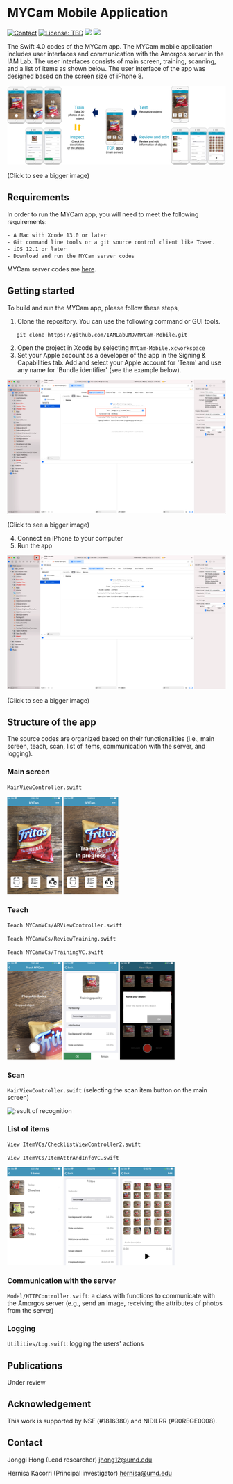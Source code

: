 # MYCam Mobile Application
<a href="https://jonggi.github.io"><img src="https://img.shields.io/badge/contact-Jonggi Hong-blue.svg?style=flat" alt="Contact"/></a>
<a href="LICENSE.md"><img src="https://img.shields.io/badge/license-TBD-red.svg?style=flat" alt="License: TBD"/></a>
<img src="https://img.shields.io/badge/platform-ios-green"/> 
<img src="https://img.shields.io/badge/language-swift 4.0-lightblue"/>

The Swift 4.0 codes of the MYCam app. The MYCam mobile application includes user interfaces and communication with the Amorgos server in the IAM Lab.
The user interfaces consists of main screen, training, scanning, and a list of items as shown below. The user interface of the app was designed based on the screen size of iPhone 8.

<p align="center">
  <img src="Docs/overview.jpg" alt="Overview of the MYCam app">

(Click to see a bigger image)
</p>

## Requirements
In order to run the MYCam app, you will need to meet the following requirements:
```
- A Mac with Xcode 13.0 or later
- Git command line tools or a git source control client like Tower. 
- iOS 12.1 or later
- Download and run the MYCam server codes
```
MYCam server codes are [here](https://github.com/IAMLabUMD/MYCam-Server).

## Getting started
To build and run the MYCam app, please follow these steps,
1. Clone the repository. You can use the following command or GUI tools.
```
   git clone https://github.com/IAMLabUMD/MYCam-Mobile.git
```
2. Open the project in Xcode by selecting `MYCam-Mobile.xcworkspace`
3. Set your Apple account as a developer of the app in the Signing & Capabilities tab. Add and select your Apple account for 'Team' and use any name for 'Bundle identifier' (see the example below).

<p align="center">
  <img src="Docs/signing.png" alt="Signing and capabilities">

(Click to see a bigger image)
</p>

4. Connect an iPhone to your computer
5. Run the app

<p align="center">
  <img src="Docs/run.png" alt="Signing and capabilities">

(Click to see a bigger image)
</p>

## Structure of the app
The source codes are organized based on their functionalities (i.e., main screen, teach, scan, list of items, communication with the server, and logging). 

### Main screen
`MainViewController.swift`

<img src="Docs/Screenshots/main.PNG" width="25%" alt="main screen"> <img src="Docs/Screenshots/main_inprogress.PNG" width="25%" alt="main screen when training is in progress">

 


### Teach
`Teach MYCamVCs/ARViewController.swift`

`Teach MYCamVCs/ReviewTraining.swift`

`Teach MYCamVCs/TrainingVC.swift`

<img src="Docs/Screenshots/train_feedback.PNG" width="25%" alt="training interface with feedback"> <img src="Docs/Screenshots/train_review.PNG" width="25%" alt="review with attributes"> <img src="Docs/Screenshots/train_enter_name.PNG" width="25%" alt="enter the name of the object">

### Scan
`MainViewController.swift` (selecting the scan item button on the main screen)

<img src="Docs/Screenshots/scan.PNG" width="25%" alt="result of recognition">

### List of items
`View ItemVCs/ChecklistViewController2.swift`

`View ItemVCs/ItemAttrAndInfoVC.swift`

<img src="Docs/Screenshots/list.PNG" width="25%" alt="list of items"> <img src="Docs/Screenshots/list_info.PNG" width="25%" alt="information of an object"> <img src="Docs/Screenshots/list_info2.PNG" width="25%" alt="information of an object">

### Communication with the server
`Model/HTTPController.swift`: a class with functions to communicate with the Amorgos server (e.g., send an image, receiving the attributes of photos from the server)

### Logging
`Utilities/Log.swift`: logging the users' actions

## Publications
Under review

## Acknowledgement
This work is supported by NSF (#1816380) and NIDILRR (#90REGE0008).

## Contact
Jonggi Hong (Lead researcher) <jhong12@umd.edu>

Hernisa Kacorri (Principal investigator) <hernisa@umd.edu>